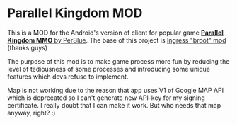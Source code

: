 Parallel Kingdom MOD
======
This is a MOD for the Android's version of client for popular game <a href="https://play.google.com/store/apps/details?id=com.silvermoon.client"><b>Parallel Kingdom MMO</b> by PerBlue</a>.
The base of this project is <a href="https://github.com/Ingress-apk-mod/ingress-apk-mod">Ingress "broot" mod</a> (thanks guys)

The purpose of this mod is to make game process more fun by reducing the level of tediousness of some processes and introducing some unique features which devs refuse to implement.

Map is not working due to the reason that app uses V1 of Google MAP API which is deprecated so I can't generate new API-key for my signing certificate. I really doubt that I can make it work. But who needs that map anyway, right? :)
